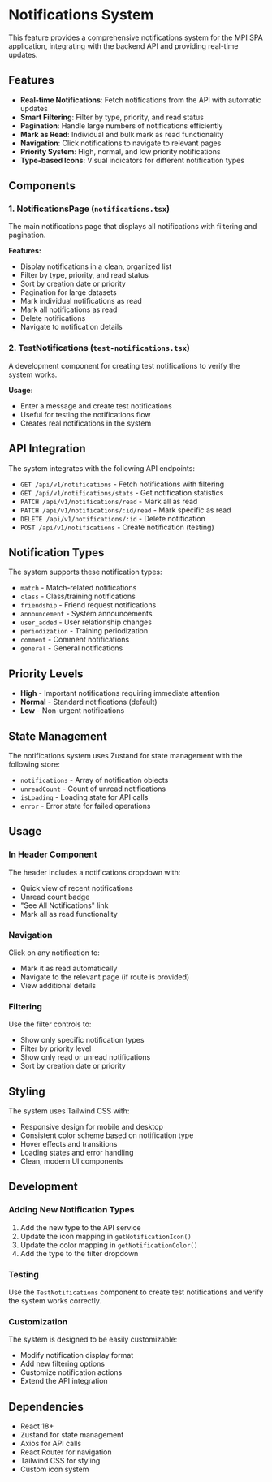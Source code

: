 # Notifications System

This feature provides a comprehensive notifications system for the MPI SPA application, integrating with the backend API and providing real-time updates.

## Features

- **Real-time Notifications**: Fetch notifications from the API with automatic updates
- **Smart Filtering**: Filter by type, priority, and read status
- **Pagination**: Handle large numbers of notifications efficiently
- **Mark as Read**: Individual and bulk mark as read functionality
- **Navigation**: Click notifications to navigate to relevant pages
- **Priority System**: High, normal, and low priority notifications
- **Type-based Icons**: Visual indicators for different notification types

## Components

### 1. NotificationsPage (`notifications.tsx`)
The main notifications page that displays all notifications with filtering and pagination.

**Features:**
- Display notifications in a clean, organized list
- Filter by type, priority, and read status
- Sort by creation date or priority
- Pagination for large datasets
- Mark individual notifications as read
- Mark all notifications as read
- Delete notifications
- Navigate to notification details

### 2. TestNotifications (`test-notifications.tsx`)
A development component for creating test notifications to verify the system works.

**Usage:**
- Enter a message and create test notifications
- Useful for testing the notifications flow
- Creates real notifications in the system

## API Integration

The system integrates with the following API endpoints:

- `GET /api/v1/notifications` - Fetch notifications with filtering
- `GET /api/v1/notifications/stats` - Get notification statistics
- `PATCH /api/v1/notifications/read` - Mark all as read
- `PATCH /api/v1/notifications/:id/read` - Mark specific as read
- `DELETE /api/v1/notifications/:id` - Delete notification
- `POST /api/v1/notifications` - Create notification (testing)

## Notification Types

The system supports these notification types:
- `match` - Match-related notifications
- `class` - Class/training notifications
- `friendship` - Friend request notifications
- `announcement` - System announcements
- `user_added` - User relationship changes
- `periodization` - Training periodization
- `comment` - Comment notifications
- `general` - General notifications

## Priority Levels

- **High** - Important notifications requiring immediate attention
- **Normal** - Standard notifications (default)
- **Low** - Non-urgent notifications

## State Management

The notifications system uses Zustand for state management with the following store:

- `notifications` - Array of notification objects
- `unreadCount` - Count of unread notifications
- `isLoading` - Loading state for API calls
- `error` - Error state for failed operations

## Usage

### In Header Component
The header includes a notifications dropdown with:
- Quick view of recent notifications
- Unread count badge
- "See All Notifications" link
- Mark all as read functionality

### Navigation
Click on any notification to:
- Mark it as read automatically
- Navigate to the relevant page (if route is provided)
- View additional details

### Filtering
Use the filter controls to:
- Show only specific notification types
- Filter by priority level
- Show only read or unread notifications
- Sort by creation date or priority

## Styling

The system uses Tailwind CSS with:
- Responsive design for mobile and desktop
- Consistent color scheme based on notification type
- Hover effects and transitions
- Loading states and error handling
- Clean, modern UI components

## Development

### Adding New Notification Types
1. Add the new type to the API service
2. Update the icon mapping in `getNotificationIcon()`
3. Update the color mapping in `getNotificationColor()`
4. Add the type to the filter dropdown

### Testing
Use the `TestNotifications` component to create test notifications and verify the system works correctly.

### Customization
The system is designed to be easily customizable:
- Modify notification display format
- Add new filtering options
- Customize notification actions
- Extend the API integration

## Dependencies

- React 18+
- Zustand for state management
- Axios for API calls
- React Router for navigation
- Tailwind CSS for styling
- Custom icon system
